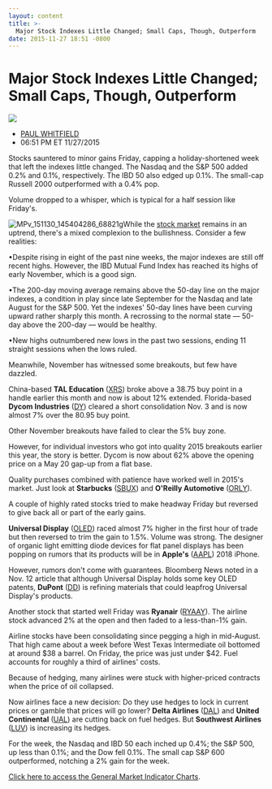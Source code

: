 ```yaml
---
layout: content
title: >-
  Major Stock Indexes Little Changed; Small Caps, Though, Outperform
date: 2015-11-27 18:51 -0800
---
```



Major Stock Indexes Little Changed; Small Caps, Though, Outperform
===================================================================


![](https://www.investors.com/wp-content/themes/ibd/dist/images/ibd-placeholder.png)

* [PAUL WHITFIELD](https://www.investors.com/author/whitfieldp/ "Posts by PAUL WHITFIELD")
* 06:51 PM ET 11/27/2015




Stocks sauntered to minor gains Friday, capping a holiday-shortened week that left the indexes little changed. The Nasdaq and the S&P 500 added 0.2% and 0.1%, respectively. The IBD 50 also edged up 0.1%. The small-cap Russell 2000 outperformed with a 0.4% pop.


Volume dropped to a whisper, which is typical for a half session like Friday's.


![MPv_151130_145404286_68821g](https://www.investors.com/wp-content/uploads/2015/11/MPv_151130_145404286_68821g.gif)While the [stock market](https://www.investors.com/stock-market-today) remains in an uptrend, there's a mixed complexion to the bullishness. Consider a few realities:


•Despite rising in eight of the past nine weeks, the major indexes are still off recent highs. However, the IBD Mutual Fund Index has reached its highs of early November, which is a good sign.


•The 200-day moving average remains above the 50-day line on the major indexes, a condition in play since late September for the Nasdaq and late August for the S&P 500. Yet the indexes' 50-day lines have been curving upward rather sharply this month. A recrossing to the normal state — 50-day above the 200-day — would be healthy.


•New highs outnumbered new lows in the past two sessions, ending 11 straight sessions when the lows ruled.


Meanwhile, November has witnessed some breakouts, but few have dazzled.


China-based **TAL Education** ([XRS](https://research.investors.com/quote.aspx?symbol=XRS)) broke above a 38.75 buy point in a handle earlier this month and now is about 12% extended. Florida-based **Dycom Industries** ([DY](https://research.investors.com/quote.aspx?symbol=DY)) cleared a short consolidation Nov. 3 and is now almost 7% over the 80.95 buy point.


Other November breakouts have failed to clear the 5% buy zone.


However, for individual investors who got into quality 2015 breakouts earlier this year, the story is better. Dycom is now about 62% above the opening price on a May 20 gap-up from a flat base.


Quality purchases combined with patience have worked well in 2015's market. Just look at **Starbucks** ([SBUX](https://research.investors.com/quote.aspx?symbol=SBUX)) and **O'Reilly Automotive** ([ORLY](https://research.investors.com/quote.aspx?symbol=ORLY)).


A couple of highly rated stocks tried to make headway Friday but reversed to give back all or part of the early gains.


**Universal Display** ([OLED](https://research.investors.com/quote.aspx?symbol=OLED)) raced almost 7% higher in the first hour of trade but then reversed to trim the gain to 1.5%. Volume was strong. The designer of organic light emitting diode devices for flat panel displays has been popping on rumors that its products will be in **Apple's** ([AAPL](https://research.investors.com/quote.aspx?symbol=AAPL)) 2018 iPhone.


However, rumors don't come with guarantees. Bloomberg News noted in a Nov. 12 article that although Universal Display holds some key OLED patents, **DuPont** ([DD](https://research.investors.com/quote.aspx?symbol=DD)) is refining materials that could leapfrog Universal Display's products.


Another stock that started well Friday was **Ryanair** ([RYAAY](https://research.investors.com/quote.aspx?symbol=RYAAY)). The airline stock advanced 2% at the open and then faded to a less-than-1% gain.


Airline stocks have been consolidating since pegging a high in mid-August. That high came about a week before West Texas Intermediate oil bottomed at around $38 a barrel. On Friday, the price was just under $42. Fuel accounts for roughly a third of airlines' costs.


Because of hedging, many airlines were stuck with higher-priced contracts when the price of oil collapsed.


Now airlines face a new decision: Do they use hedges to lock in current prices or gamble that prices will go lower? **Delta Airlines** ([DAL](https://research.investors.com/quote.aspx?symbol=DAL)) and **United Continental** ([UAL](https://research.investors.com/quote.aspx?symbol=UAL)) are cutting back on fuel hedges. But **Southwest Airlines** ([LUV](https://research.investors.com/quote.aspx?symbol=LUV)) is increasing its hedges.


For the week, the Nasdaq and IBD 50 each inched up 0.4%; the S&P 500, up less than 0.1%; and the Dow fell 0.1%. The small cap S&P 600 outperformed, notching a 2% gain for the week.


[Click here to access the General Market Indicator Charts](https://www.investors.com/pdf/GMI_113015.pdf).




